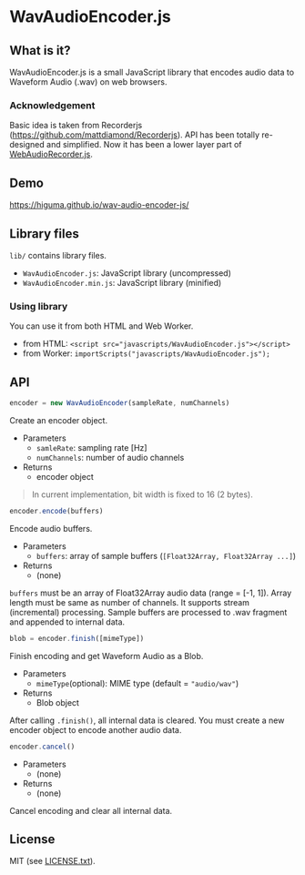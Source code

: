 # WavAudioEncoder.js

## What is it?

WavAudioEncoder.js is a small JavaScript library that encodes audio data to Waveform Audio (.wav) on web browsers.

### Acknowledgement

Basic idea is taken from Recorderjs (<https://github.com/mattdiamond/Recorderjs>). API has been totally re-designed and simplified. Now it has been a lower layer part of [WebAudioRecorder.js](https://github.com/higuma/web-audio-recorder-js).

## Demo

<https://higuma.github.io/wav-audio-encoder-js/>

## Library files

`lib/` contains library files.

* `WavAudioEncoder.js`: JavaScript library (uncompressed)
* `WavAudioEncoder.min.js`: JavaScript library (minified)

### Using library

You can use it from both HTML and Web Worker.

* from HTML: `<script src="javascripts/WavAudioEncoder.js"></script>`
* from Worker: `importScripts("javascripts/WavAudioEncoder.js");`

## API

``` javascript
encoder = new WavAudioEncoder(sampleRate, numChannels)
```

Create an encoder object.

* Parameters
    * `samleRate`: sampling rate [Hz]
    * `numChannels`: number of audio channels
* Returns
    * encoder object

> In current implementation, bit width is fixed to 16 (2 bytes).

``` javascript
encoder.encode(buffers)
```

Encode audio buffers.

* Parameters
    * `buffers`: array of sample buffers (`[Float32Array, Float32Array ...]`)
* Returns
    * (none)

`buffers` must be an array of Float32Array audio data (range = [-1, 1]). Array length must be same as number of channels. It supports stream (incremental) processing. Sample buffers are processed to .wav fragment and appended to internal data.

``` javascript
blob = encoder.finish([mimeType])
```

Finish encoding and get Waveform Audio as a Blob.

* Parameters
    * `mimeType`(optional): MIME type (default = `"audio/wav"`)
* Returns
    * Blob object

After calling `.finish()`, all internal data is cleared. You must create a new encoder object to encode another audio data.

``` javascript
encoder.cancel()
```

* Parameters
    * (none)
* Returns
    * (none)

Cancel encoding and clear all internal data.

## License

MIT (see [LICENSE.txt](LICENSE.txt)).
